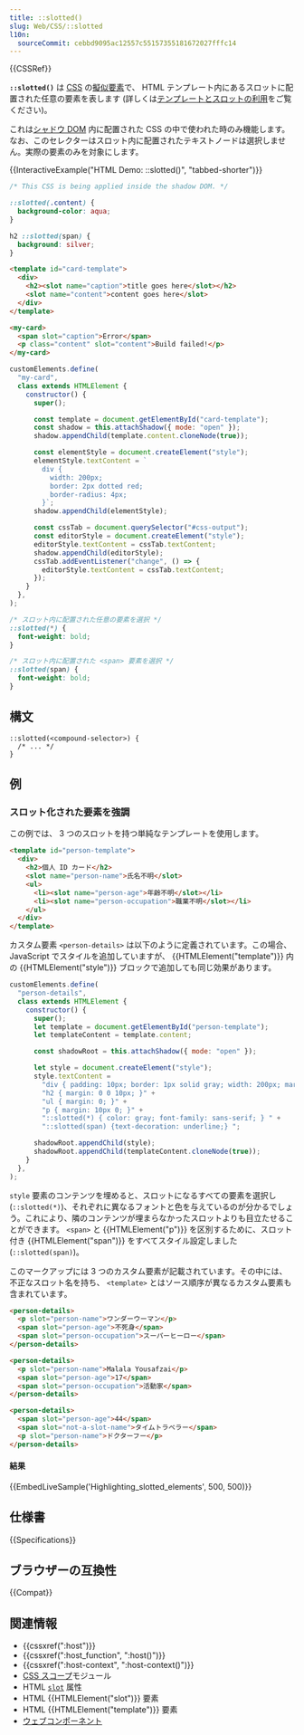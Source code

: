 ```yaml
---
title: ::slotted()
slug: Web/CSS/::slotted
l10n:
  sourceCommit: cebbd9095ac12557c55157355181672027fffc14
---
```


{{CSSRef}}

**`::slotted()`** は [CSS](/ja/docs/Web/CSS) の[擬似要素](/ja/docs/Web/CSS/Pseudo-elements)で、 HTML テンプレート内にあるスロットに配置された任意の要素を表します (詳しくは[テンプレートとスロットの利用](/ja/docs/Web/API/Web_components/Using_templates_and_slots)をご覧ください)。

これは[シャドウ DOM](/ja/docs/Web/API/Web_components/Using_shadow_DOM) 内に配置された CSS の中で使われた時のみ機能します。なお、このセレクターはスロット内に配置されたテキストノードは選択しません。実際の要素のみを対象にします。

{{InteractiveExample("HTML Demo: ::slotted()", "tabbed-shorter")}}

```css interactive-example
/* This CSS is being applied inside the shadow DOM. */

::slotted(.content) {
  background-color: aqua;
}

h2 ::slotted(span) {
  background: silver;
}
```

```html interactive-example
<template id="card-template">
  <div>
    <h2><slot name="caption">title goes here</slot></h2>
    <slot name="content">content goes here</slot>
  </div>
</template>

<my-card>
  <span slot="caption">Error</span>
  <p class="content" slot="content">Build failed!</p>
</my-card>
```

```js interactive-example
customElements.define(
  "my-card",
  class extends HTMLElement {
    constructor() {
      super();

      const template = document.getElementById("card-template");
      const shadow = this.attachShadow({ mode: "open" });
      shadow.appendChild(template.content.cloneNode(true));

      const elementStyle = document.createElement("style");
      elementStyle.textContent = `
        div {
          width: 200px;
          border: 2px dotted red;
          border-radius: 4px;
        }`;
      shadow.appendChild(elementStyle);

      const cssTab = document.querySelector("#css-output");
      const editorStyle = document.createElement("style");
      editorStyle.textContent = cssTab.textContent;
      shadow.appendChild(editorStyle);
      cssTab.addEventListener("change", () => {
        editorStyle.textContent = cssTab.textContent;
      });
    }
  },
);
```

```css
/* スロット内に配置された任意の要素を選択 */
::slotted(*) {
  font-weight: bold;
}

/* スロット内に配置された <span> 要素を選択 */
::slotted(span) {
  font-weight: bold;
}
```

## 構文

```css-nolint
::slotted(<compound-selector>) {
  /* ... */
}
```

## 例

### スロット化された要素を強調

この例では、 3 つのスロットを持つ単純なテンプレートを使用します。

```html
<template id="person-template">
  <div>
    <h2>個人 ID カード</h2>
    <slot name="person-name">氏名不明</slot>
    <ul>
      <li><slot name="person-age">年齢不明</slot></li>
      <li><slot name="person-occupation">職業不明</slot></li>
    </ul>
  </div>
</template>
```

カスタム要素 `<person-details>` は以下のように定義されています。この場合、 JavaScript でスタイルを追加していますが、 {{HTMLElement("template")}} 内の {{HTMLElement("style")}} ブロックで追加しても同じ効果があります。

```js
customElements.define(
  "person-details",
  class extends HTMLElement {
    constructor() {
      super();
      let template = document.getElementById("person-template");
      let templateContent = template.content;

      const shadowRoot = this.attachShadow({ mode: "open" });

      let style = document.createElement("style");
      style.textContent =
        "div { padding: 10px; border: 1px solid gray; width: 200px; margin: 10px; }" +
        "h2 { margin: 0 0 10px; }" +
        "ul { margin: 0; }" +
        "p { margin: 10px 0; }" +
        "::slotted(*) { color: gray; font-family: sans-serif; } " +
        "::slotted(span) {text-decoration: underline;} ";

      shadowRoot.appendChild(style);
      shadowRoot.appendChild(templateContent.cloneNode(true));
    }
  },
);
```

`style` 要素のコンテンツを埋めると、スロットになるすべての要素を選択し (`::slotted(*)`)、それぞれに異なるフォントと色を与えているのが分かるでしょう。これにより、隣のコンテンツが埋まらなかったスロットよりも目立たせることができます。 `<span>` と {{HTMLElement("p")}} を区別するために、スロット付き {{HTMLElement("span")}} をすべてスタイル設定しました (`::slotted(span)`)。

このマークアップには 3 つのカスタム要素が記載されています。その中には、不正なスロット名を持ち、 `<template>` とはソース順序が異なるカスタム要素も含まれています。

```html
<person-details>
  <p slot="person-name">ワンダーウーマン</p>
  <span slot="person-age">不死身</span>
  <span slot="person-occupation">スーパーヒーロー</span>
</person-details>

<person-details>
  <p slot="person-name">Malala Yousafzai</p>
  <span slot="person-age">17</span>
  <span slot="person-occupation">活動家</span>
</person-details>

<person-details>
  <span slot="person-age">44</span>
  <span slot="not-a-slot-name">タイムトラベラー</span>
  <p slot="person-name">ドクターフー</p>
</person-details>
```

#### 結果

{{EmbedLiveSample('Highlighting_slotted_elements', 500, 500)}}

## 仕様書

{{Specifications}}

## ブラウザーの互換性

{{Compat}}

## 関連情報

- {{cssxref(":host")}}
- {{cssxref(":host_function", ":host()")}}
- {{cssxref(":host-context", ":host-context()")}}
- [CSS スコープ](/ja/docs/Web/CSS/CSS_scoping)モジュール
- HTML [`slot`](/ja/docs/Web/HTML/Global_attributes/slot) 属性
- HTML {{HTMLElement("slot")}} 要素
- HTML {{HTMLElement("template")}} 要素
- [ウェブコンポーネント](/ja/docs/Web/API/Web_components)
